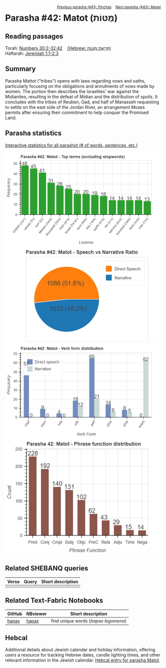 <span style="float: right;"><sup> <a href="../41%20-%20Pinchas">Previous parasha (#41): Pinchas</a> &nbsp;&nbsp; <a href="../43%20-%20Masei">Next parasha (#43): Masei</a></sup></span>

# Parasha #42: Matot (מַּטּוֹת)

## Reading passages

Torah: <a href="https://www.stepbible.org/?q=version=NASB2020|reference=Num.30:2-32:42&options=HNVUG" target="_blank">Numbers 30:2-32:42</a> &nbsp;&nbsp; <a href="https://tikkun.io/#/p/mattot" target="_blank">(Hebrew: פָּרָשַׁת מַּטּוֹת)</a><br>
Haftarah: 
<a href="https://www.stepbible.org/?q=version=NASB2020|reference=Jer.1:1-2:3&options=HNVUG" target="_blank">Jeremiah 1:1-2:3</a>

## Summary

Parasha Mattot ("tribes") opens with laws regarding vows and oaths, particularly focusing on the obligations and annulments of vows made by women. The portion then describes the Israelites' war against the Midianites, resulting in the defeat of Midian and the distribution of spoils. It concludes with the tribes of Reuben, Gad, and half of Manasseh requesting to settle on the east side of the Jordan River, an arrangement Moses permits after ensuring their commitment to help conquer the Promised Land.

## Parasha statistics

<a href="../../General/metrics_distribution.html" target="_blank">Interactive statistics for all parashot (# of words, sentences, etc.)</a>

<img src="top_terms.png">
<img src="speech_narrative_ratio.png">
<img src="verbform_distribution.png">
<img src="phrase_function_distribution.png">

## Related SHEBANQ queries

Verse | Query | Short description
--- | --- | --- 
||


## Related Text-Fabric Notebooks

GitHub | NBviewer | Short description
---|---|---
[hapax](hapax.ipynb) | <a href="https://nbviewer.org/github/tonyjurg/Parashot/blob/main/WeeklyParasha/42%20-%20Matot/hapax.ipynb" target="_blank">hapax</a> | find unique words (*hapax legomena*)

## Hebcal

Additional details about Jewish calendar and holiday information, offering users a resource for tracking Hebrew dates, candle lighting times, and other relevant information in the Jewish calendar. <a href="https://www.hebcal.com/sedrot/matot" target="_blank">Hebcal entry for parasha Matot</a>.
